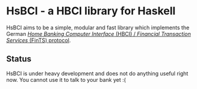 # HsBCI - a HBCI library for Haskell

HsBCI aims to be a simple, modular and fast library which implements
the German [*Home Banking Computer Interface* (HBCI) / *Financial
Transaction Services* (FinTS) protocol](http://www.hbci-zka.de/).

## Status

HsBCI is under heavy development and does not do anything useful right
now. You cannot use it to talk to your bank yet :(
